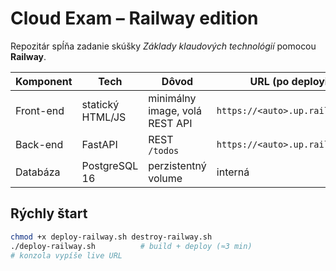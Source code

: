 # Cloud Exam – Railway edition

Repozitár spĺňa zadanie skúšky *Základy klaudových technológií* pomocou **Railway**.

| Komponent | Tech | Dôvod | URL (po deployi) |
|-----------|------|-------|------------------|
| Front-end | statický HTML/JS | minimálny image, volá REST API | `https://<auto>.up.railway.app` |
| Back-end  | FastAPI | REST `/todos` | `https://<auto>.up.railway.app` |
| Databáza  | PostgreSQL 16 | perzistentný volume | interná |

## Rýchly štart
```bash
chmod +x deploy-railway.sh destroy-railway.sh
./deploy-railway.sh          # build + deploy (≈3 min)
# konzola vypíše live URL

